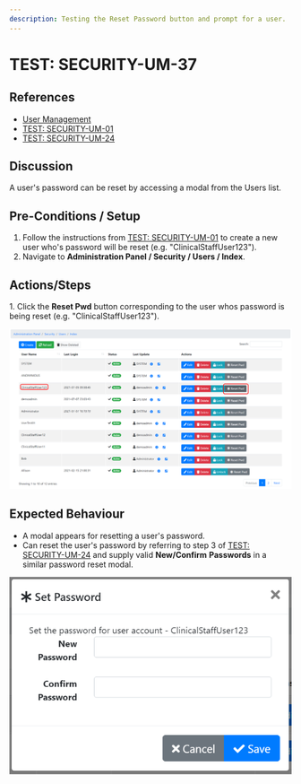 ```yaml
---
description: Testing the Reset Password button and prompt for a user.
---
```


# TEST: SECURITY-UM-37

## References

* [User Management](../../../../../../operations/system-administration/security-administration/user-management.md)
* [TEST: SECURITY-UM-01](test-security-um-01.md)
* [TEST: SECURITY-UM-24](test-security-um-24.md)

## Discussion

A user's password can be reset by accessing a modal from the Users list.

## Pre-Conditions / Setup

1. Follow the instructions from [TEST: SECURITY-UM-01](test-security-um-01.md) to create a new user who's password will be reset (e.g. "ClinicalStaffUser123").
2. Navigate to **Administration Panel / Security / Users / Index**.&#x20;

## Actions/Steps

1\. Click the **Reset Pwd** button corresponding to the user whos password is being reset (e.g. "ClinicalStaffUser123").

![](<../../../../../../.gitbook/assets/image (323).png>)

## Expected Behaviour

* A modal appears for resetting a user's password.&#x20;
* Can reset the user's password by referring to step 3 of [TEST: SECURITY-UM-24](test-security-um-24.md) and supply valid **New/Confirm** **Passwords** in a similar password reset modal.

![](<../../../../../../.gitbook/assets/image (290).png>)
